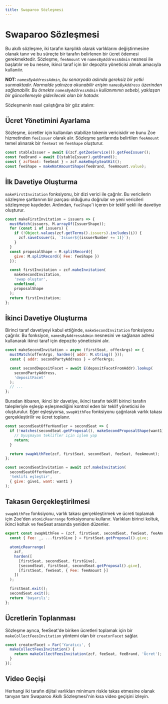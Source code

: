 ```yaml
---
title: Swaparoo Sözleşmesi
---
```


# Swaparoo Sözleşmesi

Bu akıllı sözleşme, iki tarafın karşılıklı olarak varlıklarını değiştirmesine olanak tanır ve bu süreçte bir tarafın belirlenen bir ücret ödemesi gerekmektedir. Sözleşme, `feeAmount` ve `namesByAddressAdmin` nesnesi ile başlatılır ve bu nesne, ikinci taraf için bir depozito yöneticisi almak amacıyla kullanılır.

**NOT:** _`namesByAddressAdmin`, bu senaryoda aslında gereksiz bir yetki sunmaktadır. Normalde yalnızca okunabilir erişim `namesByAddress` üzerinden sağlanabilir. Bu örnekte `namesByAddressAdmin` kullanımının sebebi, yaklaşan bir güncellemeyle giderilecek olan bir hatadır._

Sözleşmenin nasıl çalıştığına bir göz atalım:

## Ücret Yönetimini Ayarlama

Sözleşme, ücretler için kullanılan stabilize tokenin vericisidir ve bunu Zoe hizmetinden `feeIssuer` olarak alır. Sözleşme şartlarında belirtilen `feeAmount` temel alınarak bir `feeSeat` ve `feeShape` oluşturur.

```js
const stableIssuer = await E(zcf.getZoeService()).getFeeIssuer();
const feeBrand = await E(stableIssuer).getBrand();
const { zcfSeat: feeSeat } = zcf.makeEmptySeatKit();
const feeShape = makeNatAmountShape(feeBrand, feeAmount.value);
```

## İlk Davetiye Oluşturma

`makeFirstInvitation` fonksiyonu, bir dizi verici ile çağrılır. Bu vericilerin sözleşme şartlarının bir parçası olduğunu doğrular ve yeni vericileri sözleşmeye kaydeder. Ardından, `feeShape`'i içeren bir teklif şekli ile davetiye oluşturur.

```js
const makeFirstInvitation = issuers => {
  mustMatch(issuers, M.arrayOf(IssuerShape));
  for (const i of issuers) {
    if (!Object.values(zcf.getTerms().issuers).includes(i)) {
      zcf.saveIssuer(i, `Issuer${(issuerNumber += 1)}`);
    }
  }
  const proposalShape = M.splitRecord({
    give: M.splitRecord({ Fee: feeShape })
  });

  const firstInvitation = zcf.makeInvitation(
    makeSecondInvitation,
    'swap oluştur',
    undefined,
    proposalShape
  );
  return firstInvitation;
};
```

## İkinci Davetiye Oluşturma

Birinci taraf davetiyeyi kabul ettiğinde, `makeSecondInvitation` fonksiyonu çağrılır. Bu fonksiyon, `namesByAddressAdmin` nesnesini ve sağlanan adresi kullanarak ikinci taraf için depozito yöneticisini alır.

```js
const makeSecondInvitation = async (firstSeat, offerArgs) => {
  mustMatch(offerArgs, harden({ addr: M.string() }));
  const { addr: secondPartyAddress } = offerArgs;

  const secondDepositFacet = await E(depositFacetFromAddr).lookup(
    secondPartyAddress,
    'depositFacet'
  );
  // ...
};
```

Buradan itibaren, ikinci bir davetiye, ikinci tarafın teklifi birinci tarafın talepleriyle eşleşip eşleşmediğini kontrol eden bir teklif yöneticisi ile oluşturulur. Eğer eşleşiyorsa, `swapWithFee` fonksiyonu çağrılarak varlık takası gerçekleştirilir ve ücret toplanır.

```js
const secondSeatOfferHandler = secondSeat => {
  if (!matches(secondSeat.getProposal(), makeSecondProposalShape(want1))) {
    // Uyuşmayan teklifler için işlem yap
    return;
  }

  return swapWithFee(zcf, firstSeat, secondSeat, feeSeat, feeAmount);
};

const secondSeatInvitation = await zcf.makeInvitation(
  secondSeatOfferHandler,
  'teklifi eşleştir',
  { give: give1, want: want1 }
);
```

## Takasın Gerçekleştirilmesi

`swapWithFee` fonksiyonu, varlık takası gerçekleştirmek ve ücreti toplamak için Zoe'den `atomicRearrange` fonksiyonunu kullanır. Varlıkları birinci koltuk, ikinci koltuk ve feeSeat arasında yeniden düzenler.

```js
export const swapWithFee = (zcf, firstSeat, secondSeat, feeSeat, feeAmount) => {
  const { Fee: _, ...firstGive } = firstSeat.getProposal().give;

  atomicRearrange(
    zcf,
    harden([
      [firstSeat, secondSeat, firstGive],
      [secondSeat, firstSeat, secondSeat.getProposal().give],
      [firstSeat, feeSeat, { Fee: feeAmount }]
    ])
  );

  firstSeat.exit();
  secondSeat.exit();
  return 'başarılı';
};
```

## Ücretlerin Toplanması

Sözleşme ayrıca, feeSeat'de biriken ücretleri toplamak için bir `makeCollectFeesInvitation` yöntemi olan bir `creatorFacet` sağlar.

```js
const creatorFacet = Far('Yaratıcı', {
  makeCollectFeesInvitation() {
    return makeCollectFeesInvitation(zcf, feeSeat, feeBrand, 'Ücret');
  }
});
```

## Video Geçişi

Herhangi iki tarafın dijital varlıkları minimum riskle takas etmesine olanak tanıyan tam Swaparoo Akıllı Sözleşmesi'nin kısa video geçişini izleyin.



